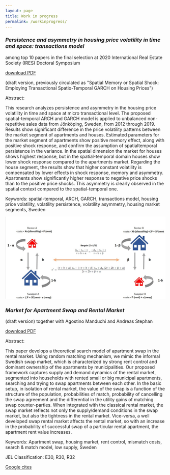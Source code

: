 ```yaml
---
layout: page
title: Work in progress
permalink: /workinprogress/
--- 
```




### *Persistence and asymmetry in housing price volatility in time and space: transactions model*
among top 10 papers in the final selection at 2020 International Real Estate Society (IRES) Doctoral Symposium

[download PDF](https://github.com/petaleks/petreskialeksandar.github.io/blob/d2d504e99f40ac4e0983a8973948584625d01b43/pdf/PhD_Persistence%20and%20asymmetry%20in%20housing%20price%20volatility%20in%20time%20and%20space_unbalanced%20transactions%20model_final_version.pdf)

(draft version, previously circulated as "Spatial Memory or Spatial Shock: Employing Transactional Spatio-Temporal GARCH on Housing Prices")

Abstract:

This research analyzes persistence and asymmetry in the housing price volatility in time and space at micro transactional level. The proposed spatial-temporal
ARCH and GARCH model is applied to unbalanced non-repetitive sales data from Jönköping, Sweden, from 2012 through 2019. Results show significant difference in
the price volatility patterns between the market segment of apartments and houses. Estimated parameters for the market segment of apartments show positive memory effect, along with positive shock response, and confirm the assumption of spatialtemporal persistence in the variance. In the spatial dimension the market for houses shows highest response, but in the spatial-temporal domain houses show lower shock response compared to the apartments market. Regarding the house segment, the results show that higher constant volatility is compensated by lower effects in shock response, memory and asymmetry. Apartments show significantly higher response to negative price shocks than to the positive price shocks. This asymmetry is clearly observed in the spatial context compared to the spatial-temporal one.

Keywords: spatial-temporal, ARCH, GARCH, transactions model, housing price volatility, volatility persistence, volatility asymmetry, housing market segments, Sweden

![Alt text](https://github.com/petaleks/petaleksandar/blob/master/assets/Swap_market_only.jpg?raw=true)

### *Market for Apartment Swap and Rental Market*
(draft version) together with Agostino Manduchi and Andreas Stephan 

[download PDF](https://papers.ssrn.com/sol3/papers.cfm?abstract_id=3416039)

Abstract:

This paper develops a theoretical search model of apartment swap in the rental market. Using random matching mechanism, we mimic the informal Swedish swap market, which is characterized by strong rent control and dominant ownership of the apartments by municipalities. Our proposed framework captures supply and demand dynamics of the rental market, segmented into households with rented small or big municipal apartments, searching and trying to swap apartments between each other. In the basic setup, in isolation of rental market, the value of the swap is a function of the structure of the population, probabilities of match, probability of cancelling the swap agreement and the differential in the utility gains of matching swap counter-parties. When integrated with the classical rental market, the swap market reflects not only the supply/demand conditions in the swap market, but also the tightness in the rental market. Vice-versa, a well developed swap rental market affects the rental market, so with an increase in the probability of successful swap of a particular rental apartment, the apartment rent value increases.

Keywords: Apartment swap, housing market, rent control, mismatch costs, search & match model, low supply, Sweden

JEL Classification: E30, R30, R32 



[Google cites](https://sites.google.com/view/aleksandar-petreski/home)
